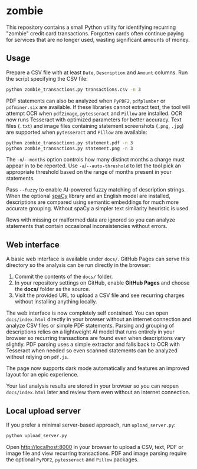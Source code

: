 # zombie

This repository contains a small Python utility for identifying recurring "zombie" credit card transactions. Forgotten cards often continue paying for services that are no longer used, wasting significant amounts of money.

## Usage
Prepare a CSV file with at least `Date`, `Description` and `Amount` columns. Run the script specifying the CSV file:

```bash
python zombie_transactions.py transactions.csv -n 3
```

PDF statements can also be analyzed when `PyPDF2`, `pdfplumber` or
`pdfminer.six` are available. If these libraries cannot extract text, the tool
will attempt OCR when `pdf2image`, `pytesseract` and `Pillow` are installed. OCR
now runs Tesseract with optimized parameters for better accuracy.
Text files (`.txt`) and image files containing statement screenshots (`.png`, `.jpg`) are supported when `pytesseract` and `Pillow` are available:

```bash
python zombie_transactions.py statement.pdf -n 3
python zombie_transactions.py statement.png -n 3
```

The `-n`/`--months` option controls how many distinct months a charge must appear in to be reported.
Use `-a`/`--auto-threshold` to let the tool pick an appropriate threshold based on
the range of months present in your statements.

Pass `--fuzzy` to enable AI-powered fuzzy matching of description strings. When
the optional [spaCy](https://spacy.io/) library and an English model are
installed, descriptions are compared using semantic embeddings for much more
accurate grouping. Without spaCy a simpler text similarity heuristic is used.

Rows with missing or malformed data are ignored so you can analyze statements that contain occasional inconsistencies without errors.

## Web interface
A basic web interface is available under `docs/`. GitHub Pages can serve this directory so the analysis can be run directly in the browser:

1. Commit the contents of the `docs/` folder.
2. In your repository settings on GitHub, enable **GitHub Pages** and choose the **docs/** folder as the source.
3. Visit the provided URL to upload a CSV file and see recurring charges without installing anything locally.

The web interface is now completely self contained. You can open
`docs/index.html` directly in your browser without an internet connection and
analyze CSV files or simple PDF statements. Parsing and grouping of
descriptions relies on a lightweight AI model that runs entirely in your
browser so recurring transactions are found even when descriptions vary
slightly. PDF parsing uses a simple extractor and falls back to OCR with
Tesseract when needed so even scanned statements can be analyzed without
relying on `pdf.js`.

The page now supports dark mode automatically and features an improved layout for an epic experience.

Your last analysis results are stored in your browser so you can reopen
`docs/index.html` later and review them even without an internet
connection.


## Local upload server
If you prefer a minimal server-based approach, run `upload_server.py`:

```bash
python upload_server.py
```

Open [http://localhost:8000](http://localhost:8000) in your browser to upload a CSV, text, PDF or image file and view recurring transactions. PDF and image parsing require the optional `PyPDF2`, `pytesseract` and `Pillow` packages.
